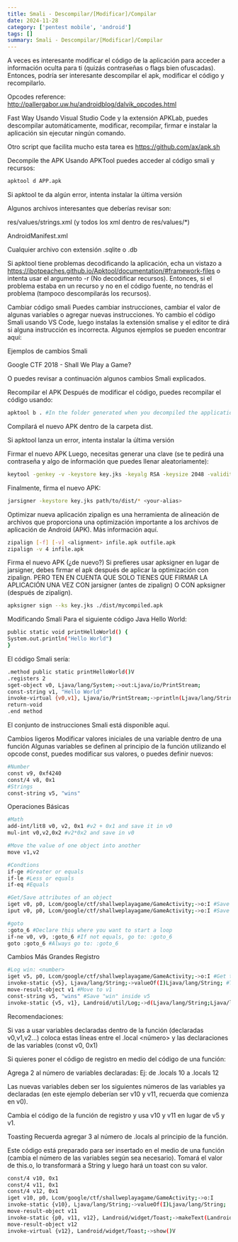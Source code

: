 ```yaml
---
title: Smali - Descompilar/[Modificar]/Compilar
date: 2024-11-28
category: ['pentest mobile', 'android']
tags: []
summary: Smali - Descompilar/[Modificar]/Compilar
---
```


A veces es interesante modificar el código de la aplicación para acceder a información oculta para ti (quizás contraseñas o flags bien ofuscadas). Entonces, podría ser interesante descompilar el apk, modificar el código y recompilarlo.

Opcodes reference: http://pallergabor.uw.hu/androidblog/dalvik_opcodes.html

Fast Way
Usando Visual Studio Code y la extensión APKLab, puedes descompilar automáticamente, modificar, recompilar, firmar e instalar la aplicación sin ejecutar ningún comando.

Otro script que facilita mucho esta tarea es https://github.com/ax/apk.sh

Decompile the APK
Usando APKTool puedes acceder al código smali y recursos:

```bash
apktool d APP.apk
```

Si apktool te da algún error, intenta instalar la última versión

Algunos archivos interesantes que deberías revisar son:

res/values/strings.xml (y todos los xml dentro de res/values/*)

AndroidManifest.xml

Cualquier archivo con extensión .sqlite o .db

Si apktool tiene problemas decodificando la aplicación, echa un vistazo a https://ibotpeaches.github.io/Apktool/documentation/#framework-files o intenta usar el argumento 
-r
 (No decodificar recursos). Entonces, si el problema estaba en un recurso y no en el código fuente, no tendrás el problema (tampoco descompilarás los recursos).

Cambiar código smali
Puedes cambiar instrucciones, cambiar el valor de algunas variables o agregar nuevas instrucciones. Yo cambio el código Smali usando VS Code, luego instalas la extensión smalise y el editor te dirá si alguna instrucción es incorrecta.
Algunos ejemplos se pueden encontrar aquí:

Ejemplos de cambios Smali

Google CTF 2018 - Shall We Play a Game?

O puedes revisar a continuación algunos cambios Smali explicados.

Recompilar el APK
Después de modificar el código, puedes recompilar el código usando:

```bash
apktool b . #In the folder generated when you decompiled the application
```

Compilará el nuevo APK dentro de la carpeta dist.

Si apktool lanza un error, intenta instalar la última versión

Firmar el nuevo APK
Luego, necesitas generar una clave (se te pedirá una contraseña y algo de información que puedes llenar aleatoriamente):

```bash
keytool -genkey -v -keystore key.jks -keyalg RSA -keysize 2048 -validity 10000 -alias <your-alias>
```

Finalmente, firma el nuevo APK:

```bash
jarsigner -keystore key.jks path/to/dist/* <your-alias>
```

Optimizar nueva aplicación
zipalign es una herramienta de alineación de archivos que proporciona una optimización importante a los archivos de aplicación de Android (APK). Más información aquí.

```bash
zipalign [-f] [-v] <alignment> infile.apk outfile.apk
zipalign -v 4 infile.apk
```

Firma el nuevo APK (¿de nuevo?)
Si prefieres usar apksigner en lugar de jarsigner, debes firmar el apk después de aplicar la optimización con zipalign. PERO TEN EN CUENTA QUE SOLO TIENES QUE FIRMAR LA APLICACIÓN UNA VEZ CON jarsigner (antes de zipalign) O CON apksigner (después de zipalign).

```bash
apksigner sign --ks key.jks ./dist/mycompiled.apk
```

Modificando Smali
Para el siguiente código Java Hello World:

```bash
public static void printHelloWorld() {
System.out.println("Hello World")
}
```

El código Smali sería:

```bash
.method public static printHelloWorld()V
.registers 2
sget-object v0, Ljava/lang/System;->out:Ljava/io/PrintStream;
const-string v1, "Hello World"
invoke-virtual {v0,v1}, Ljava/io/PrintStream;->println(Ljava/lang/String;)V
return-void
.end method
```

El conjunto de instrucciones Smali está disponible aquí.

Cambios ligeros
Modificar valores iniciales de una variable dentro de una función
Algunas variables se definen al principio de la función utilizando el opcode const, puedes modificar sus valores, o puedes definir nuevos:

```bash
#Number
const v9, 0xf4240
const/4 v8, 0x1
#Strings
const-string v5, "wins"
```

Operaciones Básicas

```bash
#Math
add-int/lit8 v0, v2, 0x1 #v2 + 0x1 and save it in v0
mul-int v0,v2,0x2 #v2*0x2 and save in v0

#Move the value of one object into another
move v1,v2

#Condtions
if-ge #Greater or equals
if-le #Less or equals
if-eq #Equals

#Get/Save attributes of an object
iget v0, p0, Lcom/google/ctf/shallweplayagame/GameActivity;->o:I #Save this.o inside v0
iput v0, p0, Lcom/google/ctf/shallweplayagame/GameActivity;->o:I #Save v0 inside this.o

#goto
:goto_6 #Declare this where you want to start a loop
if-ne v0, v9, :goto_6 #If not equals, go to: :goto_6
goto :goto_6 #Always go to: :goto_6
```

Cambios Más Grandes
Registro

```bash
#Log win: <number>
iget v5, p0, Lcom/google/ctf/shallweplayagame/GameActivity;->o:I #Get this.o inside v5
invoke-static {v5}, Ljava/lang/String;->valueOf(I)Ljava/lang/String; #Transform number to String
move-result-object v1 #Move to v1
const-string v5, "wins" #Save "win" inside v5
invoke-static {v5, v1}, Landroid/util/Log;->d(Ljava/lang/String;Ljava/lang/String;)I #Logging "Wins: <num>"
```

Recomendaciones:

Si vas a usar variables declaradas dentro de la función (declaradas v0,v1,v2...) coloca estas líneas entre el .local <número> y las declaraciones de las variables (const v0, 0x1)

Si quieres poner el código de registro en medio del código de una función:

Agrega 2 al número de variables declaradas: Ej: de .locals 10 a .locals 12

Las nuevas variables deben ser los siguientes números de las variables ya declaradas (en este ejemplo deberían ser v10 y v11, recuerda que comienza en v0).

Cambia el código de la función de registro y usa v10 y v11 en lugar de v5 y v1.

Toasting
Recuerda agregar 3 al número de .locals al principio de la función.

Este código está preparado para ser insertado en el medio de una función (cambia el número de las variables según sea necesario). Tomará el valor de this.o, lo transformará a String y luego hará un toast con su valor.

```bash
const/4 v10, 0x1
const/4 v11, 0x1
const/4 v12, 0x1
iget v10, p0, Lcom/google/ctf/shallweplayagame/GameActivity;->o:I
invoke-static {v10}, Ljava/lang/String;->valueOf(I)Ljava/lang/String;
move-result-object v11
invoke-static {p0, v11, v12}, Landroid/widget/Toast;->makeText(Landroid/content/Context;Ljava/lang/CharSequence;I)Landroid/widget/Toast;
move-result-object v12
invoke-virtual {v12}, Landroid/widget/Toast;->show()V
```